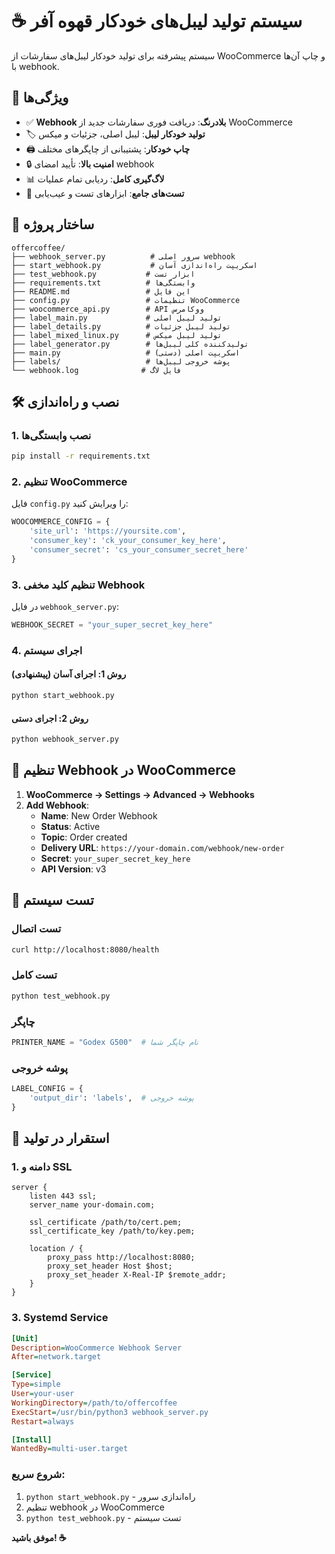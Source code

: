 # ☕ سیستم تولید لیبل‌های خودکار قهوه آفر

سیستم پیشرفته برای تولید خودکار لیبل‌های سفارشات از WooCommerce و چاپ آن‌ها با webhook.

## 🚀 ویژگی‌ها

- ✅ **Webhook بلادرنگ**: دریافت فوری سفارشات جدید از WooCommerce
- 🏷️ **تولید خودکار لیبل**: لیبل اصلی، جزئیات و میکس
- 🖨️ **چاپ خودکار**: پشتیبانی از چاپگرهای مختلف
- 🔒 **امنیت بالا**: تأیید امضای webhook
- 📊 **لاگ‌گیری کامل**: ردیابی تمام عملیات
- 🧪 **تست‌های جامع**: ابزارهای تست و عیب‌یابی

## 📁 ساختار پروژه

```
offercoffee/
├── webhook_server.py          # سرور اصلی webhook
├── start_webhook.py           # اسکریپت راه‌اندازی آسان
├── test_webhook.py           # ابزار تست
├── requirements.txt          # وابستگی‌ها
├── README.md                 # این فایل
├── config.py                 # تنظیمات WooCommerce
├── woocommerce_api.py        # API ووکامرس
├── label_main.py             # تولید لیبل اصلی
├── label_details.py          # تولید لیبل جزئیات
├── label_mixed_linux.py      # تولید لیبل میکس
├── label_generator.py        # تولیدکننده کلی لیبل‌ها
├── main.py                   # اسکریپت اصلی (دستی)
├── labels/                   # پوشه خروجی لیبل‌ها
└── webhook.log              # فایل لاگ
```

## 🛠️ نصب و راه‌اندازی

### 1. نصب وابستگی‌ها

```bash
pip install -r requirements.txt
```

### 2. تنظیم WooCommerce

فایل `config.py` را ویرایش کنید:

```python
WOOCOMMERCE_CONFIG = {
    'site_url': 'https://yoursite.com',
    'consumer_key': 'ck_your_consumer_key_here',
    'consumer_secret': 'cs_your_consumer_secret_here'
}
```

### 3. تنظیم کلید مخفی Webhook

در فایل `webhook_server.py`:

```python
WEBHOOK_SECRET = "your_super_secret_key_here"
```

### 4. اجرای سیستم

#### روش 1: اجرای آسان (پیشنهادی)

```bash
python start_webhook.py
```

#### روش 2: اجرای دستی

```bash
python webhook_server.py
```


## 🏪 تنظیم Webhook در WooCommerce

1. **WooCommerce → Settings → Advanced → Webhooks**
2. **Add Webhook**:
   - **Name**: New Order Webhook
   - **Status**: Active
   - **Topic**: Order created
   - **Delivery URL**: `https://your-domain.com/webhook/new-order`
   - **Secret**: `your_super_secret_key_here`
   - **API Version**: v3

## 🧪 تست سیستم

### تست اتصال

```bash
curl http://localhost:8080/health
```

### تست کامل

```bash
python test_webhook.py
```
### چاپگر

```python
PRINTER_NAME = "Godex G500"  # نام چاپگر شما
```

### پوشه خروجی

```python
LABEL_CONFIG = {
    'output_dir': 'labels',  # پوشه خروجی
}
```

## 🚀 استقرار در تولید

### 1. دامنه و SSL

```nginx
server {
    listen 443 ssl;
    server_name your-domain.com;
    
    ssl_certificate /path/to/cert.pem;
    ssl_certificate_key /path/to/key.pem;
    
    location / {
        proxy_pass http://localhost:8080;
        proxy_set_header Host $host;
        proxy_set_header X-Real-IP $remote_addr;
    }
}
```

### 3. Systemd Service

```ini
[Unit]
Description=WooCommerce Webhook Server
After=network.target

[Service]
Type=simple
User=your-user
WorkingDirectory=/path/to/offercoffee
ExecStart=/usr/bin/python3 webhook_server.py
Restart=always

[Install]
WantedBy=multi-user.target
```
### شروع سریع:

1. `python start_webhook.py` - راه‌اندازی سرور
2. تنظیم webhook در WooCommerce
3. `python test_webhook.py` - تست سیستم

**موفق باشید! ☕**
